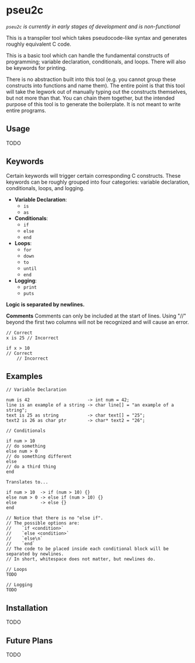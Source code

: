 # pseu2c

*`pseu2c` is currently in early stages of development and is non-functional*

This is a transpiler tool which takes pseudocode-like syntax and generates roughly equivalent C code. 

This is a basic tool which can handle the fundamental constructs of programming; variable declaration, conditionals, and loops. There will also be keywords for printing. 

There is no abstraction built into this tool (e.g. you cannot group these constructs into functions and name them). The entire point is that this tool will take the legwork out of manually typing out the constructs themselves, but not more than that. You can chain them together, but the intended purpose of this tool is to generate the boilerplate. It is not meant to write entire programs. 

## Usage

TODO

## Keywords

Certain keywords will trigger certain corresponding C constructs. These keywords can be roughly grouped into four categories: variable declaration, conditionals, loops, and logging. 

 - **Variable Declaration**:
    - `is`
    - `as`
 - **Conditionals**:
    - `if`
    - `else`
    - `end`
 - **Loops**:
    - `for`
    - `down`
    - `to`
    - `until`
    - `end`
 - **Logging**:
    - `print`
    - `puts`

**Logic is separated by newlines.** 

**Comments**
Comments can only be included at the start of lines. Using "//" beyond the first two columns will not be recognized and will cause an error. 
```
// Correct
x is 25 // Incorrect

if x > 10
// Correct
    // Incorrect
```

## Examples

```
// Variable Declaration

num is 42                      -> int num = 42;
line is an example of a string -> char line[] = "an example of a string";
text is 25 as string           -> char text[] = "25";
text2 is 26 as char ptr        -> char* text2 = "26";
```
```
// Conditionals

if num > 10 
// do something
else num > 0
// do something different
else
// do a third thing
end

Translates to...

if num > 10  -> if (num > 10) {}
else num > 0 -> else if (num > 10) {}
else         -> else {}
end

// Notice that there is no "else if". 
// The possible options are: 
//    `if <condition>`
//    `else <condition>`
//    `else\n`
//    `end`
// The code to be placed inside each conditional block will be separated by newlines. 
// In short, whitespace does not matter, but newlines do. 
```
```
// Loops
TODO
```
```
// Logging
TODO
```

## Installation

TODO

## Future Plans

TODO